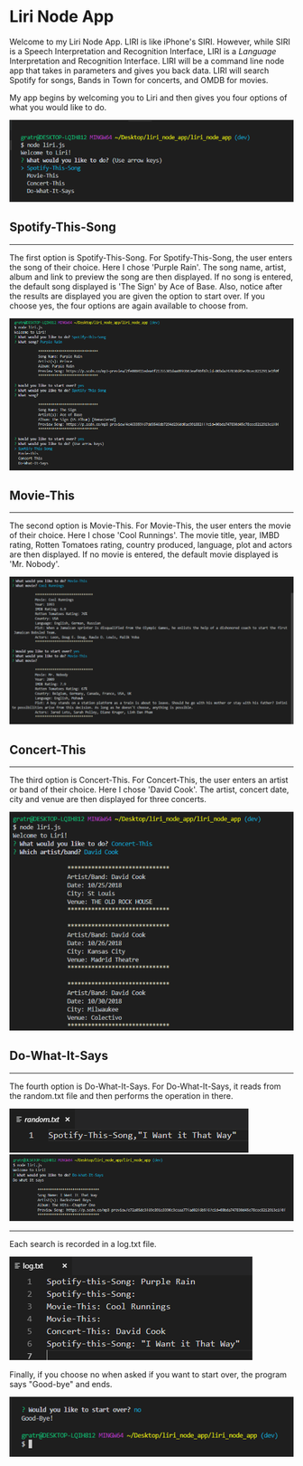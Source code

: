 # Liri Node App

Welcome to my Liri Node App. LIRI is like iPhone's SIRI. However, while SIRI is a Speech Interpretation and Recognition Interface, LIRI is a _Language_ Interpretation and Recognition Interface. LIRI will be a command line node app that takes in parameters and gives you back data.
LIRI will search Spotify for songs, Bands in Town for concerts, and OMDB for movies.

My app begins by welcoming you to Liri and then gives you four options of what you would like to do.  

![1.PNG](./readMe/1.PNG)

## Spotify-This-Song
_________________________
The first option is Spotify-This-Song.  For Spotify-This-Song, the user enters the song of their choice.  Here I chose 'Purple Rain'.  The song name, artist, album and link to preview the song are then displayed.  If no song is entered, the default song displayed is 'The Sign' by Ace of Base.  Also, notice after the results are displayed you are given the option to start over.  If you choose yes, the four options are again available to choose from.

![2.PNG](./readMe/2.PNG)

## Movie-This
_________________________
The second option is Movie-This.  For Movie-This, the user enters the movie of their choice.  Here I chose 'Cool Runnings'.  The movie title, year, IMBD rating, Rotten Tomatoes rating, country produced, language, plot and actors are then displayed.  If no movie is entered, the default movie displayed is 'Mr. Nobody'.  

![3.PNG](./readMe/3.PNG)

## Concert-This
_________________________
The third option is Concert-This.  For Concert-This, the user enters an artist or band of their choice.  Here I chose 'David Cook'.  The artist, concert date, city and venue are then displayed for three concerts.  

![4.PNG](./readMe/4.PNG)

## Do-What-It-Says
_________________________
The fourth option is Do-What-It-Says.  For Do-What-It-Says, it reads from the random.txt file and then performs the operation in there. 

![random.PNG](./readMe/random.PNG)
![5.PNG](./readMe/5.PNG)
_________________________
Each search is recorded in a log.txt file.

![log.PNG](./readMe/log.PNG)

Finally, if you choose no when asked if you want to start over, the program says "Good-bye" and ends.

![6.PNG](./readMe/6.PNG)